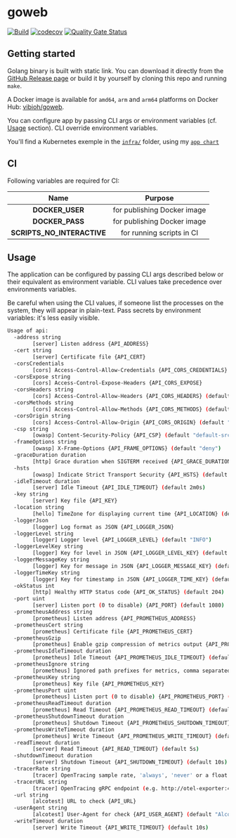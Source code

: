 # goweb

[![Build](https://github.com/ViBiOh/goweb/workflows/Build/badge.svg)](https://github.com/ViBiOh/goweb/actions)
[![codecov](https://codecov.io/gh/ViBiOh/goweb/branch/main/graph/badge.svg)](https://codecov.io/gh/ViBiOh/goweb)
[![Quality Gate Status](https://sonarcloud.io/api/project_badges/measure?project=ViBiOh_goweb&metric=alert_status)](https://sonarcloud.io/dashboard?id=ViBiOh_goweb)

## Getting started

Golang binary is built with static link. You can download it directly from the [GitHub Release page](https://github.com/ViBiOh/goweb/releases) or build it by yourself by cloning this repo and running `make`.

A Docker image is available for `amd64`, `arm` and `arm64` platforms on Docker Hub: [vibioh/goweb](https://hub.docker.com/r/vibioh/goweb/tags).

You can configure app by passing CLI args or environment variables (cf. [Usage](#usage) section). CLI override environment variables.

You'll find a Kubernetes exemple in the [`infra/`](infra) folder, using my [`app chart`](https://github.com/ViBiOh/charts/tree/main/app)

## CI

Following variables are required for CI:

|            Name            |           Purpose           |
| :------------------------: | :-------------------------: |
|      **DOCKER_USER**       | for publishing Docker image |
|      **DOCKER_PASS**       | for publishing Docker image |
| **SCRIPTS_NO_INTERACTIVE** |  for running scripts in CI  |

## Usage

The application can be configured by passing CLI args described below or their equivalent as environment variable. CLI values take precedence over environments variables.

Be careful when using the CLI values, if someone list the processes on the system, they will appear in plain-text. Pass secrets by environment variables: it's less easily visible.

```bash
Usage of api:
  -address string
        [server] Listen address {API_ADDRESS}
  -cert string
        [server] Certificate file {API_CERT}
  -corsCredentials
        [cors] Access-Control-Allow-Credentials {API_CORS_CREDENTIALS}
  -corsExpose string
        [cors] Access-Control-Expose-Headers {API_CORS_EXPOSE}
  -corsHeaders string
        [cors] Access-Control-Allow-Headers {API_CORS_HEADERS} (default "Content-Type")
  -corsMethods string
        [cors] Access-Control-Allow-Methods {API_CORS_METHODS} (default "GET")
  -corsOrigin string
        [cors] Access-Control-Allow-Origin {API_CORS_ORIGIN} (default "*")
  -csp string
        [owasp] Content-Security-Policy {API_CSP} (default "default-src 'self'; base-uri 'self'")
  -frameOptions string
        [owasp] X-Frame-Options {API_FRAME_OPTIONS} (default "deny")
  -graceDuration duration
        [http] Grace duration when SIGTERM received {API_GRACE_DURATION} (default 30s)
  -hsts
        [owasp] Indicate Strict Transport Security {API_HSTS} (default true)
  -idleTimeout duration
        [server] Idle Timeout {API_IDLE_TIMEOUT} (default 2m0s)
  -key string
        [server] Key file {API_KEY}
  -location string
        [hello] TimeZone for displaying current time {API_LOCATION} (default "Europe/Paris")
  -loggerJson
        [logger] Log format as JSON {API_LOGGER_JSON}
  -loggerLevel string
        [logger] Logger level {API_LOGGER_LEVEL} (default "INFO")
  -loggerLevelKey string
        [logger] Key for level in JSON {API_LOGGER_LEVEL_KEY} (default "level")
  -loggerMessageKey string
        [logger] Key for message in JSON {API_LOGGER_MESSAGE_KEY} (default "message")
  -loggerTimeKey string
        [logger] Key for timestamp in JSON {API_LOGGER_TIME_KEY} (default "time")
  -okStatus int
        [http] Healthy HTTP Status code {API_OK_STATUS} (default 204)
  -port uint
        [server] Listen port (0 to disable) {API_PORT} (default 1080)
  -prometheusAddress string
        [prometheus] Listen address {API_PROMETHEUS_ADDRESS}
  -prometheusCert string
        [prometheus] Certificate file {API_PROMETHEUS_CERT}
  -prometheusGzip
        [prometheus] Enable gzip compression of metrics output {API_PROMETHEUS_GZIP}
  -prometheusIdleTimeout duration
        [prometheus] Idle Timeout {API_PROMETHEUS_IDLE_TIMEOUT} (default 10s)
  -prometheusIgnore string
        [prometheus] Ignored path prefixes for metrics, comma separated {API_PROMETHEUS_IGNORE}
  -prometheusKey string
        [prometheus] Key file {API_PROMETHEUS_KEY}
  -prometheusPort uint
        [prometheus] Listen port (0 to disable) {API_PROMETHEUS_PORT} (default 9090)
  -prometheusReadTimeout duration
        [prometheus] Read Timeout {API_PROMETHEUS_READ_TIMEOUT} (default 5s)
  -prometheusShutdownTimeout duration
        [prometheus] Shutdown Timeout {API_PROMETHEUS_SHUTDOWN_TIMEOUT} (default 5s)
  -prometheusWriteTimeout duration
        [prometheus] Write Timeout {API_PROMETHEUS_WRITE_TIMEOUT} (default 10s)
  -readTimeout duration
        [server] Read Timeout {API_READ_TIMEOUT} (default 5s)
  -shutdownTimeout duration
        [server] Shutdown Timeout {API_SHUTDOWN_TIMEOUT} (default 10s)
  -tracerRate string
        [tracer] OpenTracing sample rate, 'always', 'never' or a float value {API_TRACER_RATE} (default "always")
  -tracerURL string
        [tracer] OpenTracing gRPC endpoint (e.g. http://otel-exporter:4317) {API_TRACER_URL}
  -url string
        [alcotest] URL to check {API_URL}
  -userAgent string
        [alcotest] User-Agent for check {API_USER_AGENT} (default "Alcotest")
  -writeTimeout duration
        [server] Write Timeout {API_WRITE_TIMEOUT} (default 10s)
```
